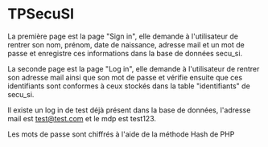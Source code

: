 # TPSecuSI

La première page est la page "Sign in", elle demande à l'utilisateur de rentrer son nom, prénom, date de naissance, adresse mail et un mot de passe et enregistre
ces informations dans la base de données secu_si.

La seconde page est la page "Log in", elle demande à l'utilisateur de rentrer son adresse mail ainsi que son mot de passe et vérifie ensuite que ces identifiants 
sont conformes à ceux stockés dans la table "identifiants" de secu_si.

Il existe un log in de test déjà présent dans la base de données, l'adresse mail est test@test.com et le mdp est test123.

Les mots de passe sont chiffrés à l'aide de la méthode Hash de PHP
